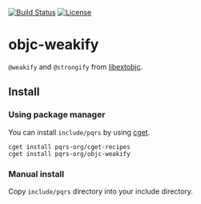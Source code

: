 [![Build Status](https://github.com/pqrs-org/objc-weakify/workflows/CI/badge.svg)](https://github.com/pqrs-org/objc-weakify/actions)
[![License](https://img.shields.io/badge/license-MIT%20License-blue.svg)](https://github.com/pqrs-org/objc-weakify/blob/master/LICENSE.md)

# objc-weakify

`@weakify` and `@strongify` from [libextobjc](https://github.com/jspahrsummers/libextobjc/).

## Install

### Using package manager

You can install `include/pqrs` by using [cget](https://github.com/pfultz2/cget).

```shell
cget install pqrs-org/cget-recipes
cget install pqrs-org/objc-weakify
```

### Manual install

Copy `include/pqrs` directory into your include directory.
